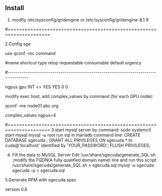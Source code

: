 ## Install

1. modfiy /etc/sysconfig/gridengine or  /etc/sysconfig/gridengine-8.1.9

#=====================================================================

2.Config sge

use qconf -mc command

#name               shortcut   type        relop requestable consumable default  urgency

#----------------------------------------------------------------------------------------

ngpus                 gpu        INT         <=    YES         YES        0        0


modify exec host, add complex_values by command (for each GPU node):

qconf -me node01.abc.org

complex_values        ngpus=4

#=====================================================================
3.start mysql server by command:
sudo systemctl start mysql
mysql -u root
run sql in mariadb command line:
CREATE DATABASE sgecuda ;
GRANT ALL PRIVILEGES ON sgecuda.* to cuda@'localhost' identified by 'YOUR_PASSWORD';
FLUSH PRIVILEGES;

4. Fill the data to MySQL Server
Edit /usr/share/sgecuda/generate_SQL.sh  ,modify the FQDN(A fully qualified domain name) line and run this script.
/usr/share/sgecuda/generate_SQL.sh > sgecuda.sql 
mysql -u sgecuda sgecuda -p < sgecuda.sql

5.Generate RPM with sgecuda.spec

version 0.6
